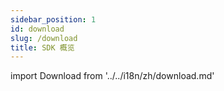 ```yaml
---
sidebar_position: 1
id: download
slug: /download
title: SDK 概览
---
```

import Download from '../../i18n/zh/download.md'

<Download 
java_url="https://github.com/smartxworks/cloudtower-java-sdk/releases/tag/v2.0.0"
go_url="https://github.com/smartxworks/cloudtower-go-sdk/releases/tag/v2.0.0"
python_url="https://github.com/smartxworks/cloudtower-python-sdk/releases/tag/v2.0.0"
/>
